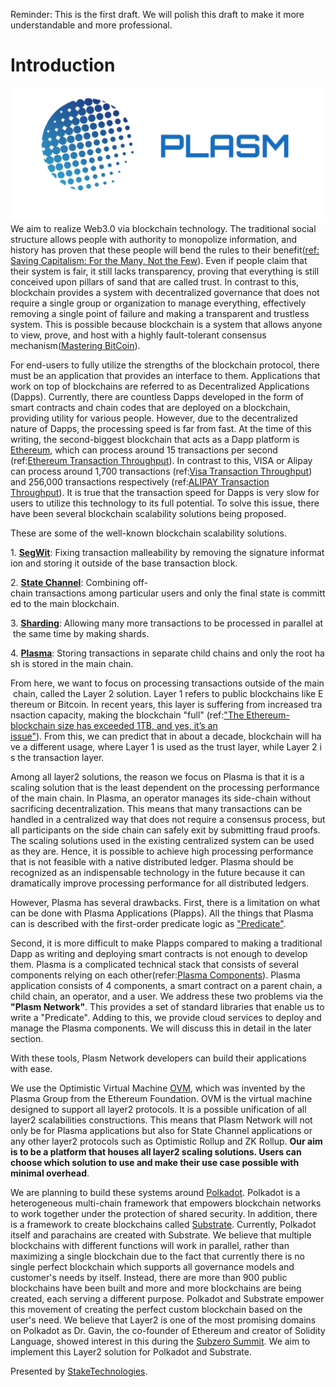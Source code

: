 Reminder: This is the first draft. We will polish this draft to make it more understandable and more professional.

# Introduction
![Plasm](./img/plasm.png)
We aim to realize Web3.0 via blockchain technology. The traditional social structure allows people with authority to monopolize information, and history has proven that these people will bend the rules to their benefit([ref: Saving Capitalism: For the Many, Not the Few](https://www.jstage.jst.go.jp/article/lecgsa/15/0/15_139/_pdf/-char/en)). Even if people claim that their system is fair, it still lacks transparency, proving that everything is still conceived upon pillars of sand that are called trust. In contrast to this, blockchain provides a system with decentralized governance that does not require a single group or organization to manage everything, effectively removing a single point of failure and making a transparent and trustless system. This is possible because blockchain is a system that allows anyone to view, prove, and host with a highly fault-tolerant consensus mechanism([Mastering BitCoin](https://github.com/bitcoinbook/bitcoinbook)).

For end-users to fully utilize the strengths of the blockchain protocol, there must be an application that provides an interface to them. Applications that work on top of blockchains are referred to as Decentralized Applications (Dapps). Currently, there are countless Dapps developed in the form of smart contracts and chain codes that are deployed on a blockchain, providing utility for various people. However, due to the decentralized nature of Dapps, the processing speed is far from fast. At the time of this writing, the second-biggest blockchain that acts as a Dapp platform is [Ethereum](https://www.ethereum.org/), which can process around 15 transactions per second (ref:[Ethereum Transaction Throughput](https://www.coindesk.com/information/will-ethereum-scale)). In contrast to this, VISA or Alipay can process around 1,700 transactions (ref:[Visa Transaction Throughput](https://hackernoon.com/the-blockchain-scalability-problem-the-race-for-visa-like-transaction-speed-5cce48f9d44)) and 256,000 transactions respectively (ref:[ALIPAY Transaction Throughput](https://www.barrons.com/articles/alibaba-records-25-3-billion-in-singles-day-sales-1510538618)). It is true that the transaction speed for Dapps is very slow for users to utilize this technology to its full potential. To solve this issue, there have been several blockchain scalability solutions being proposed.

These are some of the well-known blockchain scalability solutions.

1. **[SegWit](https://github.com/bitcoin/bips/blob/master/bip-0141.mediawiki)**: Fixing transaction malleability by removing the signature information and storing it outside of the base transaction block.

2. **[State Channel](https://l4.ventures/papers/statechannels.pdf)**: Combining off-chain transactions among particular users and only the final state is committed to the main blockchain.

3. **[Sharding](https://www.bubifans.com/ueditor/php/upload/file/20181015/1539597837236127.pdf)**: Allowing many more transactions to be processed in parallel at the same time by making shards.

4. **[Plasma](https://plasma.io/plasma.pdf)**: Storing transactions in separate child chains and only the root hash is stored in the main chain.

From here, we want to focus on processing transactions outside of the main chain, called the Layer 2 solution. Layer 1 refers to public blockchains like Ethereum or Bitcoin. In recent years, this layer is suffering from increased transaction capacity, making the blockchain "full" (ref:["The Ethereum-blockchain size has exceeded 1TB, and yes, it’s an issue"](https://hackernoon.com/the-ethereum-blockchain-size-has-exceeded-1tb-and-yes-its-an-issue-2b650b5f4f62)). From this, we can predict that in about a decade, blockchain will have a different usage, where Layer 1 is used as the trust layer, while Layer 2 is the transaction layer.

Among all layer2 solutions, the reason we focus on Plasma is that it is a scaling solution that is the least dependent on the processing performance of the main chain. In Plasma, an operator manages its side-chain without sacrificing decentralization. This means that many transactions can be handled in a centralized way that does not require a consensus process, but all participants on the side chain can safely exit by submitting fraud proofs. The scaling solutions used in the existing centralized system can be used as they are. Hence, it is possible to achieve high processing performance that is not feasible with a native distributed ledger. Plasma should be recognized as an indispensable technology in the future because it can dramatically improve processing performance for all distributed ledgers.

However, Plasma has several drawbacks. First, there is a limitation on what can be done with Plasma Applications (Plapps). All the things that Plasma can is described with the first-order predicate logic
as ["Predicate"](https://docs.plasma.group/projects/spec/en/latest/src/02-contracts/predicate-contract.html).

Second, it is more difficult to make Plapps compared to making a traditional Dapp as writing and deploying smart contracts is not enough to develop them. Plasma is a complicated technical stack that consists of several components relying on each other(refer:[Plasma Components](https://docs.plasma.group/projects/spec/en/latest/src/05-client-architecture/introduction.html)). Plasma application consists of 4 components, a smart contract on a parent chain, a child chain, an operator, and a user. We address these two problems via the **"Plasm Network"**. This provides a set of standard libraries that enable us to write a "Predicate". Adding to this, we provide cloud services to deploy and manage the Plasma components. We will discuss this in detail in the later section.

With these tools, Plasm Network developers can build their applications with ease.

We use the Optimistic Virtual Machine [OVM](https://github.com/plasma-group/website/blob/master/optimistic-game-semantics.pdf), which was invented by the Plasma Group from the Ethereum Foundation. OVM is the virtual machine designed to support all layer2 protocols. It is a possible unification of all layer2 scalabilities constructions. This means that Plasm Network will not only be for Plasma applications but also for State Channel applications or any other layer2 protocols such as Optimistic Rollup and ZK Rollup. **Our aim is to be a platform that houses all layer2 scaling solutions. Users can choose which solution to use and make their use case possible with minimal overhead**.

We are planning to build these systems around [Polkadot](https://polkadot.network/PolkaDotPaper.pdf). Polkadot is a heterogeneous multi-chain framework that empowers blockchain networks to work together under the protection of shared security. In addition, there is a framework to create blockchains called [Substrate](https://www.parity.io/substrate/). Currently, Polkadot itself and parachains are created with Substrate. We believe that multiple blockchains with different functions will work in parallel, rather than maximizing a single blockchain due to the fact that currently there is no single perfect blockchain which supports all governance models and customer's needs by itself. Instead, there are more than 900 public blockchains have been built and more and more blockchains are being created, each serving a different purpose. Polkadot and Substrate empower this movement of creating the perfect custom blockchain based on the user's need. We believe that Layer2 is one of the most promising domains on Polkadot as Dr. Gavin, the co-founder of Ethereum and creator of Solidity Language, showed interest in this during the [Subzero Summit](https://sub0.parity.io/). We aim to implement this Layer2 solution for Polkadot and Substrate.

Presented by [StakeTechnologies](https://stake.co.jp).